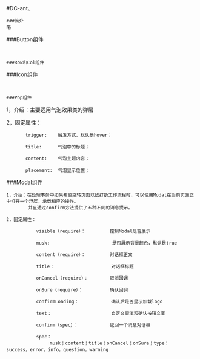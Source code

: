 #DC-ant、

```
###简介
略

```
###Button组件

```


###Row和Col组件

```


###Icon组件

```


###Pop组件

```
1，介绍：主要适用气泡效果类的弹层

2，固定属性：

           trigger:    触发方式，默认是hover；

           title:      气泡中的标题；

           content:    气泡主题内容；

           placement:  气泡显示位置；

###Modal组件

```
1，介绍：在处理事务中如果希望跳转页面以致打断工作流程时，可以使用Modal在当前页面正中打开一个浮层，承载相应的操作。
        并且通过confirm方法提供了五种不同的消息提示。

2，固定属性：

           visible（require）：         控制Modal是否展示

           musk:                       是否展示背景颜色，默认是true

           content（require）：         对话框正文

           title：                     对话框标题

           onCancel（require）：        取消回调

           onSure（require）：          确认回调

           confirmLoading：            确认后是否显示加载logo

           text：                      自定义取消和确认按钮文案

           confirm（spec）：            返回一个消息对话框

           spec：
                musk；content；title；onCancel；onSure；type：  success，error，info，question，warning
